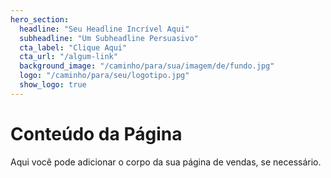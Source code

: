 ```yaml
---
hero_section:
  headline: "Seu Headline Incrível Aqui"
  subheadline: "Um Subheadline Persuasivo"
  cta_label: "Clique Aqui"
  cta_url: "/algum-link"
  background_image: "/caminho/para/sua/imagem/de/fundo.jpg"
  logo: "/caminho/para/seu/logotipo.jpg"
  show_logo: true
---
```


# Conteúdo da Página

Aqui você pode adicionar o corpo da sua página de vendas, se necessário.
